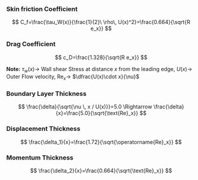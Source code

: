   
### Skin friction Coefficient

$$
C_f=\frac{\tau_W(x)}{\frac{1}{2}\ \rho\, U(x)^2}=\frac{0.664}{\sqrt{R e_x}}
$$

### Drag Coefficient

$$
c_D=\frac{1.328}{\sqrt{R e_x}}
$$

**Note:** $\tau_w(x)\rightarrow$ Wall shear Stress at distance $x$ from the leading edge, $U(x)\rightarrow$ Outer Flow velocity,  $\text{Re}_x\rightarrow$ $\dfrac{U(x)\cdot x}{\nu}$   
### Boundary Layer Thickness

$$
\frac{\delta}{\sqrt{\nu \, x / U(x)}}=5.0 
 \Rightarrow
\frac{\delta}{x}=\frac{5.0}{\sqrt{\text{Re}_x}}
$$

### Displacement Thickness

$$
\frac{\delta_1}{x}=\frac{1.72}{\sqrt{\operatorname{Re}_x}}
$$

### Momentum Thickness

$$
\frac{\delta_2}{x}=\frac{0.664}{\sqrt{\text{Re}_x}}
$$


